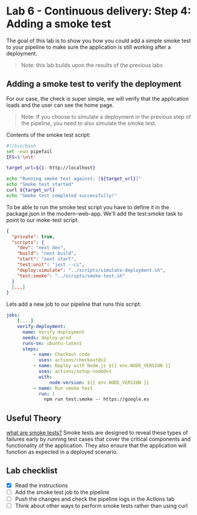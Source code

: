 # Lab 6 - Continuous delivery: Step 4: Adding a smoke test

The goal of this lab is to show you how you could add a simple smoke test to your pipeline to make sure the application is still working after a deployment.

> Note: this lab builds upon the results of the previous labs

## Adding a smoke test to verify the deployment

For our case, the check is super simple, we will verify that the application loads and the user can see the home page.

> Note: If you choose to simulate a deployment in the previous step of the pipeline, you need to also simulate the smoke test.

Contents of the smoke test script:

```bash
#!/bin/bash
set -euo pipefail
IFS=$'\n\t'

target_url=${1:-http://localhost}

echo "Running smoke test against: [${target_url}]"
echo "Smoke test started"
curl ${target_url}
echo "Smoke test completed successfully!"
```

To be able to run the smoke test script you have to define it in the package.json in the modern-web-app. We'll add the test:smoke task to point to our moke-test script.

```json
{
  "private": true,
  "scripts": {
    "dev": "next dev",
    "build": "next build",
    "start": "next start",
    "test:unit": "jest --ci",
    "deploy:simulate": "../scripts/simulate-deployment.sh",
    "test:smoke": "../scripts/smoke-test.sh"
  }
  [...]
}
```

Lets add a new job to our pipeline that runs this script:

```yaml
jobs:
    [....]
    verify-deployment:
      name: Verify deployment
      needs: deploy-prod
      runs-on: ubuntu-latest
      steps:
          - name: Checkout code
            uses: actions/checkout@v2
          - name: Deploy with Node.js ${{ env.NODE_VERSION }}
            uses: actions/setup-node@v1
            with:
                node-version: ${{ env.NODE_VERSION }}
          - name: Run smoke test
            run: |
              npm run test:smoke -- https://google.es
```

## Useful Theory

[what are smoke tests?](https://circleci.com/blog/smoke-tests-in-cicd-pipelines/)
Smoke tests are designed to reveal these types of failures early by running test cases that cover the critical components and functionality of the application. They also ensure that the application will function as expected in a deployed scenario.

## Lab checklist

- [x] Read the instructions
- [ ] Add the smoke test job to the pipeline
- [ ] Push the changes and check the pipeline logs in the Actions tab
- [ ] Think about other ways to perform smoke tests rather than using curl
